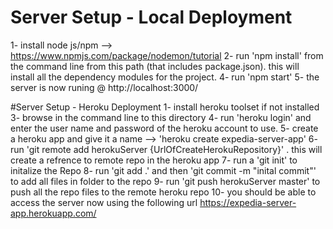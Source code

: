 # Server Setup - Local Deployment

1- install node js/npm --> https://www.npmjs.com/package/nodemon/tutorial 
2- run 'npm install' from the command line from this path (that includes package.json). this will install all the 
dependency modules for the project.
4- run 'npm start' 
5- the server is now runing @ http://localhost:3000/


#Server Setup - Heroku Deployment
1- install heroku toolset if not installed
3- browse in the command line to this directory
4- run 'heroku login' and enter the user name and password of the heroku account to use.
5- create a heroku app and give it a name --> 'heroku create expedia-server-app'
6- run 'git remote add herokuServer {UrlOfCreateHerokuRepository}' . this will create a refrence to remote repo in the heroku app
7- run a 'git init' to initalize the Repo
8- run 'git add .' and then 'git commit -m "inital commit"' to add all files in folder to the repo
9- run 'git push herokuServer master' to push all the repo files to the remote heroku repo
10- you should be able to access the server now using the following url https://expedia-server-app.herokuapp.com/